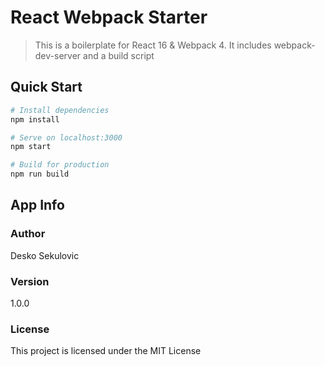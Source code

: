 # React Webpack Starter
> This is a boilerplate for React 16 & Webpack 4. It includes webpack-dev-server and a build script

## Quick Start

``` bash
# Install dependencies
npm install

# Serve on localhost:3000
npm start

# Build for production
npm run build
```

## App Info

### Author

Desko Sekulovic

### Version

1.0.0

### License

This project is licensed under the MIT License
